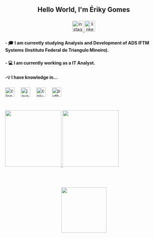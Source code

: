 <h2 align="center">Hello World, I'm Ériky Gomes</h2>

###

<div align="center">
  <a href="https://instagram.com/eriky_gomes_" target="_blank">
    <img src="https://img.shields.io/static/v1?message=Instagram&logo=instagram&label=&color=E4405F&logoColor=white&labelColor=&style=for-the-badge" height="35" alt="instagram logo"  />
  </a>
  <a href="https://www.linkedin.com/in/eriky-gomes-da-silva-317876207" target="_blank">
    <img src="https://img.shields.io/static/v1?message=LinkedIn&logo=linkedin&label=&color=0077B5&logoColor=white&labelColor=&style=for-the-badge" height="35" alt="linkedin logo"  />
  </a>
</div>

###

<h4 align="left">- 🎓 I am currently studying Analysis and Development of ADS IFTM Systems (Instituto Federal do Triangulo Mineiro).</h3>

###

<h4 align="left">- 💻 I am currently working as a IT Analyst.</h3>

###

<h4 align="left">-💡 I have knowledge in...</h3>

###

<div align="left">
  <img src="https://cdn.jsdelivr.net/gh/devicons/devicon/icons/c/c-original.svg" height="30" alt="c logo"  />
  <img width="12" />
  <img src="https://cdn.jsdelivr.net/gh/devicons/devicon/icons/java/java-original.svg" height="30" alt="java logo"  />
  <img width="12" />
  <img src="https://cdn.jsdelivr.net/gh/devicons/devicon/icons/cplusplus/cplusplus-original.svg" height="30" alt="cplusplus logo"  />
  <img width="12" />
  <img src="https://cdn.jsdelivr.net/gh/devicons/devicon/icons/python/python-original.svg" height="30" alt="python logo"  />
</div>

###

<div style="display: inline_block"><br>
    <div align="">
        <a href="https://github.com/MacLovin17"><img height="180em" src="https://github-readme-stats.vercel.app/api?username=MacLovin17&show_icons=true&theme=gotham&include_all_commits=true&count_private=true">
        <img height="180em" src="https://github-readme-stats.vercel.app/api/top-langs/?username=MacLovin17&layout=compact&langs_count=7&theme=gotham"></a>
    </div> 

###

<br clear="both">



###

<div align="center">
  <img height="145" src="https://media.giphy.com/media/mlBDoVLOGidEc/giphy.gif?cid=ecf05e47igdxnoof1w467xgso6tlmjlfzam3boqu8o0gah0a&ep=v1_gifs_search&rid=giphy.gif&ct=g"  />
</div>

###
